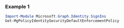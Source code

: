 ### Example 1
```powershell
Import-Module Microsoft.Graph.Identity.SignIns
Get-MgPolicyIdentitySecurityDefaultEnforcementPolicy
```
